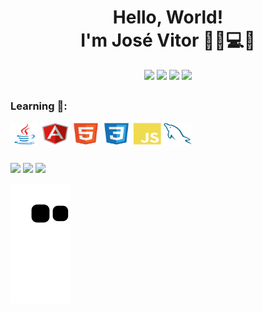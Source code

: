 <h1 align="center">Hello, World! <br> I'm José Vitor 🙋‍♂️💻🚀</h1>

<div align="center">

<img height="150em" src="https://github-readme-stats.vercel.app/api?username=josevitorps&show_icons=true&theme=react&include_all_commits=true&count_private=true"/>
<img height="150em" src="https://github-readme-stats.vercel.app/api/top-langs/?username=josevitorps&layout=compact&langs_count=7&theme=react"/>
<img height="150em" src="https://github-profile-summary-cards.vercel.app/api/cards/profile-details?username=josevitorps&theme=react"/> 
<img height="150em" src="https://github-readme-streak-stats.herokuapp.com/?user=josevitorps&theme=react&hide_border=true"/>

##    
</div>

<div>
  <h3>Learning 🍃: </h3>
  <img align="center" alt="Jose-Java" height="35" width="45" src="https://raw.githubusercontent.com/devicons/devicon/master/icons/java/java-original.svg">
  <img align="center" height="35" width="45" src="https://raw.githubusercontent.com/devicons/devicon/master/icons/angularjs/angularjs-original.svg">
  <img align="center" alt="Jose-HTML" height="35" width="45" src="https://raw.githubusercontent.com/devicons/devicon/master/icons/html5/html5-original.svg">
  <img align="center" alt="Jose-CSS" height="35" width="45" src="https://raw.githubusercontent.com/devicons/devicon/master/icons/css3/css3-original.svg">
  <img align="center" alt="Jose-Js" height="35" width="45" src="https://raw.githubusercontent.com/devicons/devicon/master/icons/javascript/javascript-plain.svg">
  <img align="center" alt ="Jose-Ts" height="35" width="45" src="https://raw.githubusercontent.com/devicons/devicon/master/icons/mysql/mysql-original.svg">
 </div>
  
##

<div>
  <a href="https://www.linkedin.com/in/josevitorp" target="_blank"><img src="https://img.shields.io/badge/-LinkedIn-%230077B5?style=for-the-badge&logo=linkedin&logoColor=white" target="_blank"></a> 
  <a href="https://drive.google.com/file/d/1jpCNB58r3nPvG7gzziF6mxxNLUVAnnZN/view" target="_blank"><img src="https://img.shields.io/badge/Currículo-green?style=for-the-badge"></a>
  <a href="https://instagram.com/josevitorps" target="_blank"><img src="https://img.shields.io/badge/-Instagram-%23E4405F?style=for-the-badge&logo=instagram&logoColor=white" target="_blank"></a>
 
  ![Snake animation](https://github.com/josevitorps/josevitorps/blob/output/github-contribution-grid-snake.svg)
</div>
